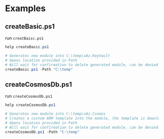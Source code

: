 # Examples

## createBasic.ps1

run `creatBaisc.ps1`

```PowerShell
help createBasic.ps1

# Generates new module into C:\temp\xAz.KeyVault
# Opens location provided in Path
# Will wait for confirmation to delete generated module, can be denied to leave module existing
createBasic.ps1 -Path "C:\temp"
```

## createCosmosDb.ps1

run `createCosmosDb.ps1`

```PowerShell
help createCosmosDb.ps1

# Generates new module into C:\temp\xAz.Cosmos
# Creates a custom ARM template into the module, the template is downloaded from the azure-quickstart-templates repo (https://github.com/Azure/azure-quickstart-templates)
# Opens location provided in Path
# Will wait for confirmation to delete generated module, can be denied to leave module existing
createCosmosDb.ps1 -Path "C:\temp"
```